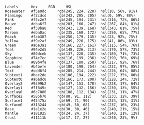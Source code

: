  	Labels 	    Hex 	RGB 	HSL
	Rosewater 	#f5e0dc 	rgb(245, 224, 220) 	hsl(10, 56%, 91%)
	Flamingo 	#f2cdcd 	rgb(242, 205, 205) 	hsl(0, 59%, 88%)
	Pink 	    #f5c2e7 	rgb(245, 194, 231) 	hsl(316, 72%, 86%)
	Mauve 	    #cba6f7 	rgb(203, 166, 247) 	hsl(267, 84%, 81%)
	Red 	    #f38ba8 	rgb(243, 139, 168) 	hsl(343, 81%, 75%)
	Maroon 	    #eba0ac 	rgb(235, 160, 172) 	hsl(350, 65%, 77%)
	Peach 	    #fab387 	rgb(250, 179, 135) 	hsl(23, 92%, 75%)
	Yellow 	    #f9e2af 	rgb(249, 226, 175) 	hsl(41, 86%, 83%)
	Green 	    #a6e3a1 	rgb(166, 227, 161) 	hsl(115, 54%, 76%)
	Teal 	    #94e2d5 	rgb(148, 226, 213) 	hsl(170, 57%, 73%)
	Sky 	    #89dceb 	rgb(137, 220, 235) 	hsl(189, 71%, 73%)
	Sapphire 	#74c7ec 	rgb(116, 199, 236) 	hsl(199, 76%, 69%)
	Blue 	    #89b4fa 	rgb(137, 180, 250) 	hsl(217, 92%, 76%)
	Lavender 	#b4befe 	rgb(180, 190, 254) 	hsl(232, 97%, 85%)
	Text    	#cdd6f4 	rgb(205, 214, 244) 	hsl(226, 64%, 88%)
	Subtext1 	#bac2de 	rgb(186, 194, 222) 	hsl(227, 35%, 80%)
	Subtext0 	#a6adc8 	rgb(166, 173, 200) 	hsl(228, 24%, 72%)
	Overlay2 	#9399b2 	rgb(147, 153, 178) 	hsl(228, 17%, 64%)
	Overlay1 	#7f849c 	rgb(127, 132, 156) 	hsl(230, 13%, 55%)
	Overlay0 	#6c7086 	rgb(108, 112, 134) 	hsl(231, 11%, 47%)
	Surface2 	#585b70 	rgb(88, 91, 112) 	hsl(233, 12%, 39%)
	Surface1 	#45475a 	rgb(69, 71, 90) 	hsl(234, 13%, 31%)
	Surface0 	#313244 	rgb(49, 50, 68) 	hsl(237, 16%, 23%)
	Base 	    #1e1e2e 	rgb(30, 30, 46) 	hsl(240, 21%, 15%)
	Mantle 	    #181825 	rgb(24, 24, 37) 	hsl(240, 21%, 12%)
	Crust 	    #11111b 	rgb(17, 17, 27) 	hsl(240, 23%, 9%)